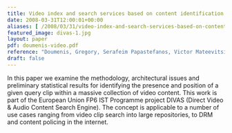 ```yaml
---
title: Video index and search services based on content identification features
date: 2008-03-31T12:00:01+00:00
aliases: [ /2008/03/31/video-index-and-search-services-based-on-content-identification-features/ ]
featured_image: divas-1.jpg
layout: paper
pdf: doumenis-video.pdf
reference: "Doumenis, Gregory, Serafeim Papastefanos, Victor Mateevitsi, Fotis Andritsopoulos, Nikos Achilleopoulos, and Anton V. Mikhalev. \"Video index and search services based on content identification features.\" In 2008 IEEE International Symposium on Broadband Multimedia Systems and Broadcasting, pp. 1-4. IEEE, 2008."
draft: false
---
```

In this paper we examine the methodology, architectural issues and preliminary statistical results for identifying the presence and position of a given query clip within a massive collection of video content. This work is part of the European Union FP6 IST Programme project DIVAS (Direct Video & Audio Content Search Engine). The concept is applicable to a number of use cases ranging from video clip search into large repositories, to DRM and content policing in the internet.
